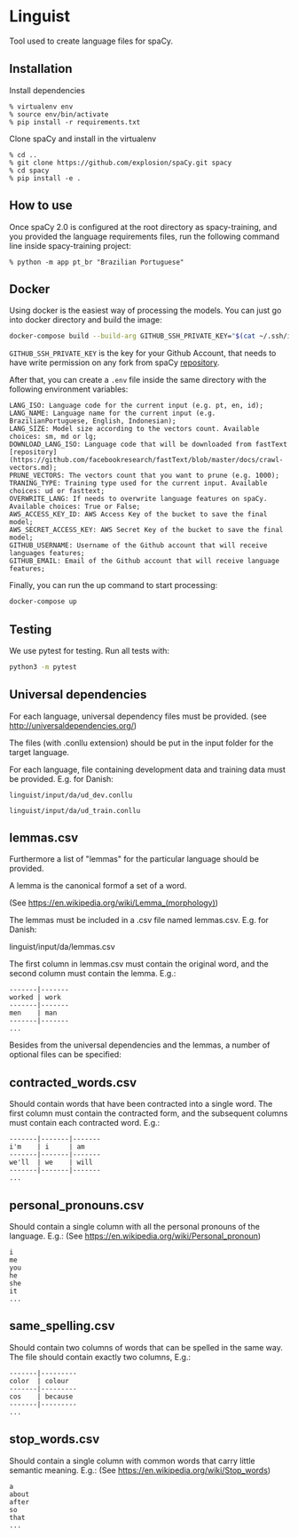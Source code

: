 Linguist
========
Tool used to create language files for spaCy.

Installation
----------
Install dependencies
```
% virtualenv env
% source env/bin/activate
% pip install -r requirements.txt
```

Clone spaCy and install in the virtualenv
```
% cd ..
% git clone https://github.com/explosion/spaCy.git spacy
% cd spacy
% pip install -e .
```

How to use
----------
Once spaCy 2.0 is configured at the root directory as spacy-training, and you provided the language requirements files, run the following command line inside spacy-training project:
```
% python -m app pt_br "Brazilian Portuguese"
```

Docker
----------
Using docker is the easiest way of processing the models. You can just go into docker directory and build the image:
```bash
docker-compose build --build-arg GITHUB_SSH_PRIVATE_KEY="$(cat ~/.ssh/id_rsa)"
```
`GITHUB_SSH_PRIVATE_KEY` is the key for your Github Account, that needs to have write permission on any fork from spaCy [repository](https://github.com/explosion/spaCy.git).

After that, you can create a `.env` file inside the same directory with the following environment variables:
```
LANG_ISO: Language code for the current input (e.g. pt, en, id);
LANG_NAME: Language name for the current input (e.g. BrazilianPortuguese, English, Indonesian);
LANG_SIZE: Model size according to the vectors count. Available choices: sm, md or lg;
DOWNLOAD_LANG_ISO: Language code that will be downloaded from fastText [repository](https://github.com/facebookresearch/fastText/blob/master/docs/crawl-vectors.md);
PRUNE_VECTORS: The vectors count that you want to prune (e.g. 1000);
TRANING_TYPE: Training type used for the current input. Available choices: ud or fasttext;
OVERWRITE_LANG: If needs to overwrite language features on spaCy. Available choices: True or False;
AWS_ACCESS_KEY_ID: AWS Access Key of the bucket to save the final model;
AWS_SECRET_ACCESS_KEY: AWS Secret Key of the bucket to save the final model;
GITHUB_USERNAME: Username of the Github account that will receive languages features;
GITHUB_EMAIL: Email of the Github account that will receive language features;
```
Finally, you can run the up command to start processing:
```bash
docker-compose up
```

Testing
-------

We use pytest for testing. Run all tests with:
```bash
python3 -m pytest
```

Universal dependencies
----------------------
For each language, universal dependency files must be provided. (see http://universaldependencies.org/)

The files (with .conllu extension) should be put in the input folder for the target language.

For each language, file containing development data and training data must be provided. E.g. for Danish:

`linguist/input/da/ud_dev.conllu`

`linguist/input/da/ud_train.conllu`

lemmas.csv
---------------------

Furthermore a list of "lemmas" for the particular language should be provided.

A lemma is the canonical formof a set of a word.

(See https://en.wikipedia.org/wiki/Lemma_(morphology))

The lemmas must be included in a .csv file named lemmas.csv. E.g. for Danish:

linguist/input/da/lemmas.csv

The first column in lemmas.csv must contain the original word, and the second column must contain the lemma. E.g.:

```
-------|-------
worked | work
-------|-------
men    | man
-------|-------
...
```

Besides from the universal dependencies and the lemmas, a number of optional files can be specified:

contracted_words.csv
--------------------
Should contain words that have been contracted into a single word.
The first column must contain the contracted form, and the subsequent columns must contain each contracted word. E.g.:

```
-------|-------|-------
i'm    | i     | am
-------|-------|-------
we'll  | we    | will
-------|-------|-------
...
```

personal_pronouns.csv
---------------------
Should contain a single column with all the personal pronouns of the language. E.g.:
(See https://en.wikipedia.org/wiki/Personal_pronoun)

```
i
me
you
he
she
it
...
```

same_spelling.csv
-----------------
Should contain two columns of words that can be spelled in the same way.
The file should contain exactly two columns, E.g.:

```
-------|---------
color  | colour
-------|---------
cos    | because
-------|---------
...
```

stop_words.csv
--------------
Should contain a single column with common words that carry little semantic meaning. E.g.:
(See https://en.wikipedia.org/wiki/Stop_words)
```
a
about
after
so
that
...
```

